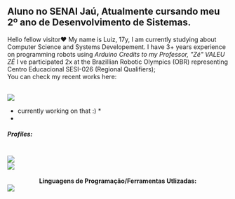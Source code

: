 ## Aluno no SENAI Jaú, Atualmente cursando meu 2º ano de Desenvolvimento de Sistemas.
Hello fellow visitor❤️ My name is Luiz, 17y, I am currently studying about Computer Science and Systems Developement.
I have 3+ years experience on programming robots using *Arduino* *Credits to my Professor, "Zé" VALEU ZÉ*
I ve participated 2x at the Brazillian Robotic Olympics (OBR) representing Centro Educacional SESI-026 (Regional Qualifiers); 
<br>
You can check my recent works here:
<div style="display: inline_block"> <br>
<img src="https://img.shields.io/badge/SecurityCTRL-darkblue?style=for-the-badge&logo=Figma&logoColor=white">
  
</div>

* currently working on that :) *
* 
<h5>Profiles:</h5>
<div style="display: inline_block"><br>
<a href="https://steamcommunity.com/id/RosyRoadToGlory" target="_blank">
<img src="https://img.shields.io/badge/Steam-000000?style=for-the-badge&logo=Steam&logoColor=blue">
</a>
  <br>
<a href="instagram.com/kenshinmello" target="_blank">
  <img src="https://img.shields.io/badge/Instagram-red?style=for-the-badge&logo=Instagram&logoColor=white">
</a>
</div>

<div style="text-align: center;"> <br>
  <b>Linguagens de Programação/Ferramentas Utlizadas:</b>
</div>

<div style="display: inline_block">
  <img src="https://img.shields.io/badge/JavaScript-orange?style=for-the-badge&logo=JavaScript&logoColor=white">
  
</div>

<!--
**LLuizXL/LLuizXL** is a ✨ _special_ ✨ repository because its `README.md` (this file) appears on your GitHub profile.
Here are some ideas to get you started:
- 🔭 I’m currently working on ...
- 🌱 I’m currently learning ...
- 👯 I’m looking to collaborate on ...
- 🤔 I’m looking for help with ...
- 💬 Ask me about ...
- 📫 How to reach me: ...
- 😄 Pronouns: ...
- ⚡ Fun fact: ...
-->
